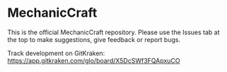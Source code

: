 # MechanicCraft

This is the official MechanicCraft repository. Please use the Issues tab at the top to make suggestions, give feedback or report bugs.

Track development on GitKraken: https://app.gitkraken.com/glo/board/X5DcSWf3FQApxuCO

